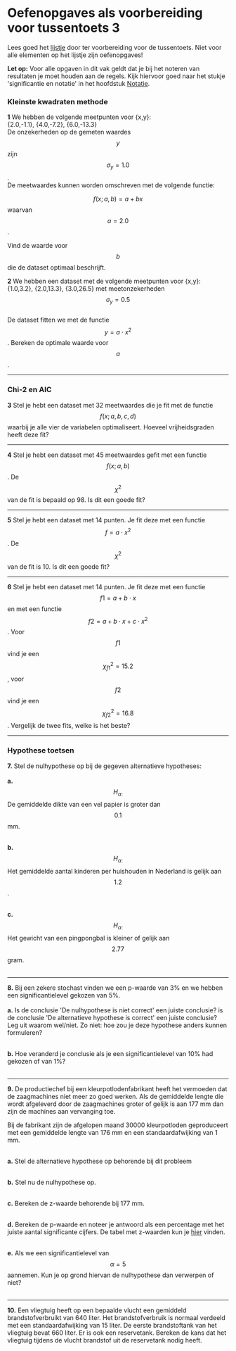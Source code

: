 # Oefenopgaves als voorbereiding voor tussentoets 3
Lees goed het [lijstje](/tussentoets-iii/inhoud) door ter voorbereiding voor de tussentoets. Niet voor alle elementen op het lijstje zijn oefenopgaves!

**Let op:** Voor alle opgaven in dit vak geldt dat je bij het noteren van resultaten je moet houden aan de regels. Kijk hiervoor goed naar het stukje 'significantie en notatie' in het hoofdstuk [Notatie](/module-1/notatie).

### Kleinste kwadraten methode

**1** We hebben de volgende meetpunten voor {x,y}: <br>
{2.0,-1.1}, {4.0,-7.2}, {6.0,-13.3} <br>
De onzekerheden op de gemeten waardes $$y$$ zijn $$\sigma_y = 1.0$$.<br>
De meetwaardes kunnen worden omschreven met de volgende functie:

 $$f(x;a,b) = a+bx$$ waarvan $$a=2.0$$. 
 
Vind de waarde voor $$b$$ die de dataset optimaal beschrijft.


**2** We hebben een dataset met de volgende meetpunten voor {x,y}:<br>
{1.0,3.2}, {2.0,13.3}, {3.0,26.5} met meetonzekerheden $$\sigma_y = 0.5$$<br>
De dataset fitten we met de functie $$y = a\cdot x^2$$. Bereken de optimale waarde voor $$a$$.<br>

-----


### Chi-2 en AIC
**3** Stel je hebt een dataset met 32 meetwaardes die je fit met de functie $$f(x;a,b,c,d)$$ waarbij je alle vier de variabelen optimaliseert. Hoeveel vrijheidsgraden heeft deze fit?<br>


-----

**4** Stel je hebt een dataset met 45 meetwaardes gefit met een functie $$f(x;a,b)$$. De $$\chi^2$$ van de fit is bepaald op 98. Is dit een goede fit?<br>

----

**5** Stel je hebt een dataset met 14 punten. Je fit deze met een functie $$f=a\cdot x^2$$. De $$\chi^2$$ van de fit is 10. Is dit een goede fit?<br>

----

**6** Stel je hebt een dataset met 14 punten. Je fit deze met een functie $$f1 = a+ b\cdot x$$ en met een functie $$f2 = a+b\cdot x+ c\cdot x^2$$. Voor $$f1$$ vind je een $$\chi^2_{f1} = 15.2$$, voor $$f2$$ vind je een $$\chi^2_{f2} = 16.8$$. Vergelijk de twee fits, welke is het beste? 

----

### Hypothese toetsen

**7.** Stel de nulhypothese op bij de gegeven alternatieve hypotheses:<br><br>
**a.** $$H_{\alpha:} $$De gemiddelde dikte van een vel papier is groter dan $$0.1$$ mm.
<br><br>


**b.** $$H_{\alpha:}$$ Het gemiddelde aantal kinderen per huishouden in Nederland is gelijk aan $$1.2$$.
<br><br>


**c.** $$H_{\alpha:}$$ Het gewicht van een pingpongbal is kleiner of gelijk aan $$2.77$$ gram. 
<br><br>


-----

**8.** 
Bij een zekere stochast vinden we een p-waarde van 3% en we hebben een significantielevel gekozen van 5%.<br><br>
**a.** Is de conclusie 'De nulhypothese is niet correct' een juiste conclusie? is de conclusie 'De alternatieve hypothese is correct' een juiste conclusie? Leg uit waarom wel/niet. Zo niet: hoe zou je deze hypothese anders kunnen formuleren?
<br><br>


**b.** Hoe veranderd je conclusie als je een significantielevel van 10% had gekozen of van 1%?
<br><br>


-----

**9.** De productiechef bij een kleurpotlodenfabrikant heeft het vermoeden dat de zaagmachines niet meer zo goed werken. Als de gemiddelde lengte die wordt afgeleverd door de zaagmachines groter of gelijk is aan 177 mm dan zijn de machines aan vervanging toe.

Bij de fabrikant zijn de afgelopen maand 30000 kleurpotloden geproduceert met een gemiddelde lengte van 176 mm en een standaardafwijking van 1 mm. <br><br>

**a.** Stel de alternatieve hypothese op behorende bij dit probleem
<br><br>


**b.** Stel nu de nulhypothese op.
<br><br>


**c.** Bereken de z-waarde behorende bij 177 mm.
<br><br>

**d.** Bereken de p-waarde en noteer je antwoord als een percentage met het juiste aantal significante cijfers. De tabel met z-waarden kun je [hier](https://www.ztable.net/) vinden.
<br><br>



**e.** Als we een significantielevel van $$\alpha=5%$$ aannemen. Kun je op grond hiervan de nulhypothese dan verwerpen of niet?
<br><br>


-----

**10.**
Een vliegtuig heeft op een bepaalde vlucht een gemiddeld brandstofverbruikt van 640 liter. Het brandstofverbruik is normaal verdeeld met een standaardafwijking van 15 liter. De eerste brandstoftank van het vliegtuig bevat 660 liter. Er is ook een reservetank. Bereken de kans dat het vliegtuig tijdens de vlucht brandstof uit de reservetank nodig heeft.
<br><br>

